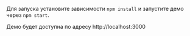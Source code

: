 Для запуска установите зависимости `npm install` и запустите демо через `npm start`.

Демо будет доступна по адресу http://localhost:3000
